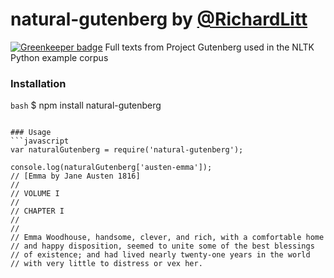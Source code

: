 # natural-gutenberg by [@RichardLitt](http://github.com/RichardLitt)

[![Greenkeeper badge](https://badges.greenkeeper.io/RichardLitt/natural-gutenberg.svg)](https://greenkeeper.io/)
Full texts from Project Gutenberg used in the NLTK Python example corpus

### Installation

```bash```
 $ npm install natural-gutenberg
```

### Usage
```javascript
var naturalGutenberg = require('natural-gutenberg');

console.log(naturalGutenberg['austen-emma']);
// [Emma by Jane Austen 1816]
// 
// VOLUME I
// 
// CHAPTER I
//
//
// Emma Woodhouse, handsome, clever, and rich, with a comfortable home
// and happy disposition, seemed to unite some of the best blessings
// of existence; and had lived nearly twenty-one years in the world
// with very little to distress or vex her.
```
